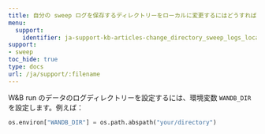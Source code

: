 ```yaml
---
title: 自分の sweep ログを保存するディレクトリーをローカルに変更するにはどうすればいいですか？
menu:
  support:
    identifier: ja-support-kb-articles-change_directory_sweep_logs_locally
support:
- sweep
toc_hide: true
type: docs
url: /ja/support/:filename
---
```


W&B run のデータのログディレクトリーを設定するには、環境変数 `WANDB_DIR` を設定します。例えば：

```python
os.environ["WANDB_DIR"] = os.path.abspath("your/directory")
```